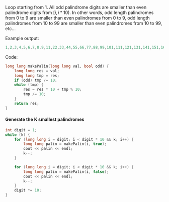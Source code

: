 Loop starting from 1.
All odd palindrome digits are smaller than even palindrome digits from $[i,i*10)$. In other words,
odd length palindromes from $0$ to $9$ are smaller than even palindromes from $0$ to $9$,
odd length palindromes from $10$ to $99$ are smaller than even palindromes from $10$ to $99$, etc...

Example output:
```cpp
1,2,3,4,5,6,7,8,9,11,22,33,44,55,66,77,88,99,101,111,121,131,141,151,161,171,181,191,202,212,222,232,242,252,262,272,282,292,303,313
```

Code:
```cpp
long long makePalin(long long val, bool odd) {
	long long res = val;
	long long tmp = res;
	if (odd) tmp /= 10;
	while (tmp) {
		res = res * 10 + tmp % 10;
		tmp /= 10;
	}
	return res;
}
```

#### Generate the K smallest palindromes
```cpp
int digit = 1;
while (k) {
	for (long long i = digit; i < digit * 10 && k; i++) {
		long long palin = makePalin(i, true);
		cout << palin << endl;
		k--;
	}

	for (long long i = digit; i < digit * 10 && k; i++) {
		long long palin = makePalin(i, false);
		cout << palin << endl;
		k--;
	}
	digit *= 10;
}
```
